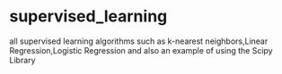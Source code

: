 # supervised_learning
all supervised learning algorithms such as k-nearest neighbors,Linear Regression,Logistic Regression and also an example of using the Scipy Library
